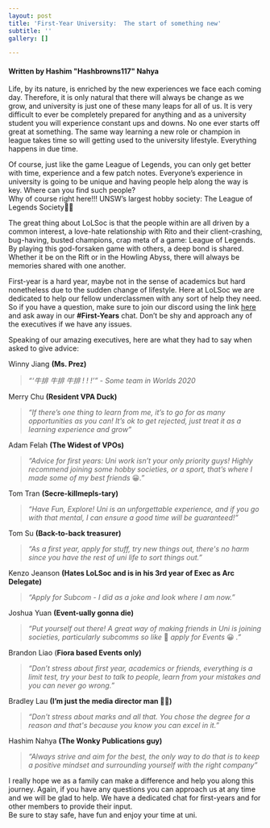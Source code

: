```yaml
---
layout: post
title: 'First-Year University:  The start of something new'
subtitle: ''
gallery: []

---
```

#### Written by Hashim "Hashbrowns117" Nahya

Life, by its nature, is enriched by the new experiences we face each coming day. Therefore, it is only natural that there will always be change as we grow, and university is just one of these many leaps for all of us. It is very difficult to ever be completely prepared for anything and as a university student you will experience constant ups and downs. No one ever starts off great at something. The same way learning a new role or champion in league takes time so will getting used to the university lifestyle. Everything happens in due time.

Of course, just like the game League of Legends, you can only get better with time, experience and a few patch notes. Everyone’s experience in university is going to be unique and having people help along the way is key. Where can you find such people?  
Why of course right here!!! UNSW’s largest hobby society: The League of Legends Society🎉🎉

The great thing about LoLSoc is that the people within are all driven by a common interest, a love-hate relationship with Rito and their client-crashing, bug-having, busted champions, crap meta of a game: League of Legends. By playing this god-forsaken game with others, a deep bond is shared. Whether it be on the Rift or in the Howling Abyss, there will always be memories shared with one another.

First-year is a hard year, maybe not in the sense of academics but hard nonetheless due to the sudden change of lifestyle. Here at LoLSoc we are dedicated to help our fellow underclassmen with any sort of help they need. So if you have a question, make sure to join our discord using the link [here](http://discord.gg/unswlolsoc) and ask away in our **#First-Years** chat. Don’t be shy and approach any of the executives if we have any issues.

Speaking of our amazing executives, here are what they had to say when asked to give advice:

Winny Jiang **(Ms. Prez)**

> _“‘牛排 牛排 牛排 ! ! !’” - Some team in Worlds 2020_

Merry Chu **(Resident VPA Duck)**

> _“If there’s one thing to learn from me, it’s to go for as many opportunities as you can! It’s ok to get rejected, just treat it as a learning experience and grow”_

Adam Felah **(The Widest of VPOs)**

> _“Advice for first years: Uni work isn’t your only priority guys! Highly recommend joining some hobby societies, or a sport, that’s where I made some of my best friends_ 😀_.”_

Tom Tran **(Secre-killmepls-tary)**

> _“Have Fun, Explore! Uni is an unforgettable experience, and if you go with that mental, I can ensure a good time will be guaranteed!”_

Tom Su **(Back-to-back treasurer)**

> _“As a first year, apply for stuff, try new things out, there's no harm since you have the rest of uni life to sort things out.”_

Kenzo Jeanson **(Hates LoLSoc and is in his 3rd year of Exec as Arc Delegate)**

> _“Apply for Subcom - I did as a joke and look where I am now.”_

Joshua Yuan **(Event-ually gonna die)**

> _“Put yourself out there! A great way of making friends in Uni is joining societies, particularly subcomms so like_ 👀 _apply for Events_ 😀 _.”_

Brandon Liao (**Fiora based Events only)**

> _“Don’t stress about first year, academics or friends, everything is a limit test, try your best to talk to people, learn from your mistakes and you can never go wrong.”_

Bradley Lau **(I’m just the media director man 🤷‍♂️)**

> _“Don't stress about marks and all that. You chose the degree for a reason and that's because you know you can excel in it.”_

Hashim Nahya **(The Wonky Publications guy)**

> _“Always strive and aim for the best, the only way to do that is to keep a positive mindset and surrounding yourself with the right company”_

I really hope we as a family can make a difference and help you along this journey. Again, if you have any questions you can approach us at any time and we will be glad to help. We have a dedicated chat for first-years and for other members to provide their input.  
Be sure to stay safe, have fun and enjoy your time at uni.